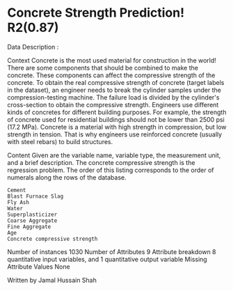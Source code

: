 # Concrete Strength Prediction! R2(0.87)

Data Description :

Context Concrete is the most used material for construction in the world! There are some components that should be combined to make the concrete. These components can affect the compressive strength of the concrete. To obtain the real compressive strength of concrete (target labels in the dataset), an engineer needs to break the cylinder samples under the compression-testing machine. The failure load is divided by the cylinder's cross-section to obtain the compressive strength. Engineers use different kinds of concretes for different building purposes. For example, the strength of concrete used for residential buildings should not be lower than 2500 psi (17.2 MPa). Concrete is a material with high strength in compression, but low strength in tension. That is why engineers use reinforced concrete (usually with steel rebars) to build structures.

Content Given are the variable name, variable type, the measurement unit, and a brief description. The concrete compressive strength is the regression problem. The order of this listing corresponds to the order of numerals along the rows of the database.

    Cement
    Blast Furnace Slag
    Fly Ash
    Water
    Superplasticizer
    Coarse Aggregate
    Fine Aggregate
    Age
    Concrete compressive strength

Number of instances 1030
Number of Attributes 9
Attribute breakdown 8 quantitative input variables, and 1 quantitative output variable
Missing Attribute Values None


Written by Jamal Hussain Shah 
